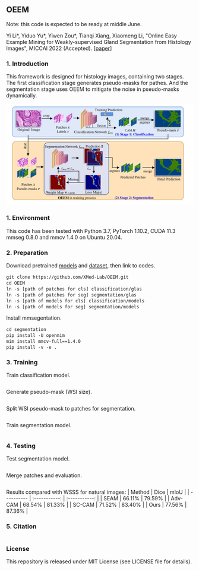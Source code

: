 ## OEEM
Note: this code is expected to be ready at middle June.

Yi Li*, Yiduo Yu*, Yiwen Zou*, Tianqi Xiang, Xiaomeng Li, "Online Easy Example Mining for Weakly-supervised Gland Segmentation from Histology Images", MICCAI 2022 (Accepted). [[paper](https://arxiv.org/)]

### 1. Introduction
This framework is designed for histology images, containing two stages. The first classification stage generates pseudo-masks for pathes. And the segmentation stage uses OEEM to mitigate the noise in pseudo-masks dynamically.

![framework visualization](segmentation/demo/oeem_vis.png)

### 1. Environment

This code has been tested with Python 3.7, PyTorch 1.10.2, CUDA 11.3 mmseg 0.8.0 and mmcv 1.4.0 on Ubuntu 20.04.

### 2. Preparation

Download pretrained [models]() and [dataset](), then link to codes.
```shell
git clone https://github.com/XMed-Lab/OEEM.git
cd OEEM
ln -s [path of patches for cls] classification/glas
ln -s [path of patches for seg] segmentation/glas
ln -s [path of models for cls] classification/models
ln -s [path of models for seg] segmentation/models
```

Install mmsegentation.
```shell
cd segmentation
pip install -U openmim
mim install mmcv-full==1.4.0
pip install -v -e .
```

### 3. Training

Train classification model.

```shell

```

Generate pseudo-mask (WSI size).

```shell

```

Split WSI pseudo-mask to patches for segmentation.

```shell

```

Train segmentation model.

```shell

```

### 4. Testing

Test segmentation model.

```shell

```

Merge patches and evaluation.

```shell

```

Results compared with WSSS for natural images:
| Method  | Dice   |  mIoU  |
| ---------- | :-----------:  | :-----------: |
| SEAM | 66.11%   | 79.59%     |
| Adv-CAM | 68.54%   | 81.33%     |
| SC-CAM | 71.52%   | 83.40%     |
| Ours | 77.56%   | 87.36%     |

### 5. Citation

```
```

### License

This repository is released under MIT License (see LICENSE file for details).

